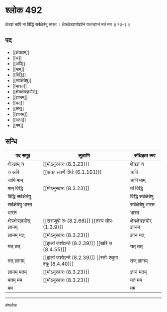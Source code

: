 # श्लोक 492

क्षेत्रज्ञं चापि मां विद्धि सर्वक्षेत्रेषु भारत ।
क्षेत्रक्षेत्रज्ञयोर्ज्ञानं यत्तज्ज्ञानं मतं मम ॥ १३-३॥


## पद 

- [[क्षेत्रज्ञम्]]
- [[च]]
- [[अपि]]
- [[माम्]]
- [[विद्धि]]
- [[सर्वक्षेत्रेषु]]
- [[भारत]]
- [[क्षेत्रक्षेत्रज्ञयोस्]]
- [[ज्ञानम्]]
- [[यत्]]
- [[तत्]]
- [[ज्ञानम्]]
- [[मतम्]]
- [[मम]]

## सन्धि

| पद समूह | सूत्राणि | संधिकृत रूप |
| ----- | ----- | ----- |
| क्षेत्रज्ञम् च |  [[मोऽनुस्वारः (8.3.23)]] | क्षेत्रज्ञं च |
| च अपि |  [[अकः सवर्णे दीर्घः (6.1.101)]] | चापि |
| चापि माम् |  | चापि माम् |
| माम् विद्धि |  [[मोऽनुस्वारः (8.3.23)]] | मां विद्धि |
| विद्धि सर्वक्षेत्रेषु |  | विद्धि सर्वक्षेत्रेषु |
| सर्वक्षेत्रेषु भारत |  | सर्वक्षेत्रेषु भारत |
| भारत |  | भारत |
| क्षेत्रक्षेत्रज्ञयोस् ज्ञानम् |  [[ससजुषो रुः (8.2.66)]] [[तस्य लोपः (1.3.9)]] | क्षेत्रक्षेत्रज्ञयोर् ज्ञानम् |
| ज्ञानम् यत् |  [[मोऽनुस्वारः (8.3.23)]] | ज्ञानं यत् |
| यत् तत् |  [[झलां जशोऽन्ते (8.2.39)]] [[खरि च (8.4.55)]] | यत् तत् |
| तत् ज्ञानम् |  [[झलां जशोऽन्ते (8.2.39)]] [[स्तोः श्चुना श्चुः (8.4.40)]] | तज् ज्ञानम् |
| ज्ञानम् मतम् |  [[मोऽनुस्वारः (8.3.23)]] | ज्ञानं मतम् |
| मतम् मम |  [[मोऽनुस्वारः (8.3.23)]] | मतं मम |
| मम |  | मम |


---

#श्लोक